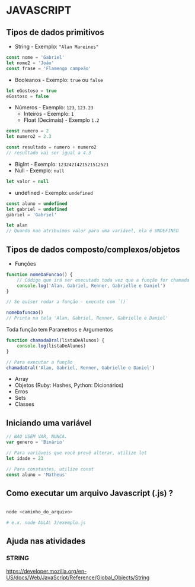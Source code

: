 # JAVASCRIPT

## Tipos de dados primitivos

-   String - Exemplo: `"Alan Mareines"`

```javascript
const nome = 'Gabriel'
let nome2 = 'João'
const frase = 'Flamengo campeão'
```

-   Booleanos - Exemplo: `true` ou `false`

```javascript
let eGostoso = true
eGostoso = false
```

-   Números - Exemplo: `123`, `123.23`
    -   Inteiros - Exemplo: `1`
    -   Float (Decimais) - Exemplo `1.2`

```javascript
const numero = 2
let numero2 = 2.3

const resultado = numero + numero2
// resultado vai ser igual a 4.3
```

-   BigInt - Exemplo: `1232421421521512521`
-   Null - Exemplo: `null`

```javascript
let valor = null
```

-   undefined - Exemplo: `undefined`

```javascript
const aluno = undefined
let gabriel = undefined
gabriel = 'Gabriel'

let alan
// Quando nao atribuimos valor para uma variável, ela é UNDEFINED
```

## Tipos de dados composto/complexos/objetos

-   Funções

```javascript
function nomeDaFuncao() {
    // Código que irá ser executado toda vez que a função for chamada
    console.log('Alan, Gabriel, Renner, Gabrielle e Daniel')
}

// Se quiser rodar a função - execute com `()`

nomeDafuncao()
// Printa na tela 'Alan, Gabriel, Renner, Gabrielle e Daniel'
```

Toda função tem Parametros e Argumentos

```javascript
function chamadaOral(listaDeAlunos) {
    console.log(listaDeAlunos)
}

// Para executar a função
chamadaOral('Alan, Gabriel, Renner, Gabrielle e Daniel')
```

-   Array
-   Objetos (Ruby: Hashes, Python: Dicionários)
-   Erros
-   Sets
-   Classes

## Iniciando uma variável

```javascript
// NÀO USEM VAR, NUNCA.
var genero = 'Binário'

// Para variáveis que você prevê alterar, utilize let
let idade = 23

// Para constantes, utilize const
const aluno = 'Matheus'
```

## Como executar um arquivo Javascript (.js) ?

```bash

node <caminho_do_arquivo>

# e.x. node AULA\ 3/exemplo.js

```

## Ajuda nas atividades

### STRING

https://developer.mozilla.org/en-US/docs/Web/JavaScript/Reference/Global_Objects/String
